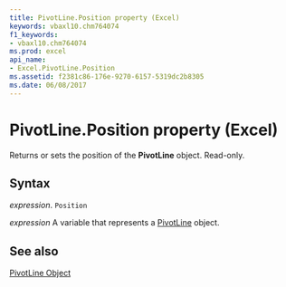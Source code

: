 ```yaml
---
title: PivotLine.Position property (Excel)
keywords: vbaxl10.chm764074
f1_keywords:
- vbaxl10.chm764074
ms.prod: excel
api_name:
- Excel.PivotLine.Position
ms.assetid: f2381c86-176e-9270-6157-5319dc2b8305
ms.date: 06/08/2017
---
```



# PivotLine.Position property (Excel)

Returns or sets the position of the  **PivotLine** object. Read-only.


## Syntax

_expression_. `Position`

_expression_ A variable that represents a [PivotLine](Excel.PivotLine.md) object.


## See also


[PivotLine Object](Excel.PivotLine.md)

